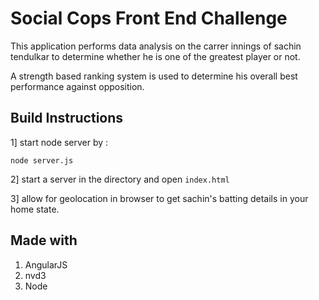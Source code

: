 # Social Cops Front End Challenge
This application performs data analysis on the carrer innings of sachin tendulkar to  determine whether he is one of the greatest player or not.

A strength based ranking system is used to determine his overall best performance against opposition.



## Build Instructions

1] start node server by  :
```
node server.js
```
2] start a server in the directory and open ``` index.html ```

3] allow for geolocation in browser to get sachin's batting details in your home state. 

## Made with 

1) AngularJS
2) nvd3
2) Node
